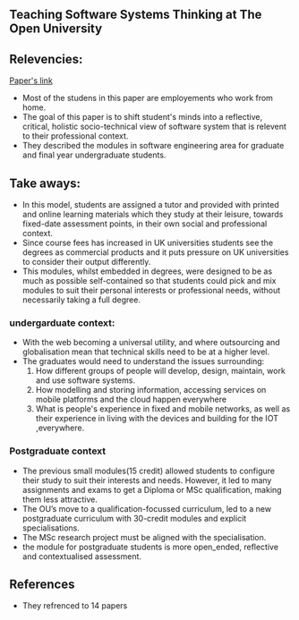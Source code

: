 ## Teaching Software Systems Thinking at The Open University

## Relevencies:

[Paper's link](https://ieeexplore.ieee.org/document/7202978") 

- Most of the studens in this paper are employements who work from home.
- The goal of this paper is to shift student's minds into a reflective, critical, holistic socio-technical view of software system that is relevent to their professional context.
- They described the modules in software engineering area for graduate and final year undergraduate students.


## Take aways:

- In this model, students are assigned a tutor and provided with printed and online learning materials which they study at their leisure, towards fixed-date assessment points, in their own social and professional context.
- Since course fees has increased in UK universities students see the degrees as commercial products and it puts pressure on UK universities to consider their output differently.
- This modules, whilst embedded in degrees, were designed to be as much as possible self-contained so that students could pick
and mix modules to suit their personal interests or professional needs, without necessarily taking a full degree.

### undergarduate context:

- With the web becoming a universal utility, and where outsourcing and globalisation mean that technical skills need to be at a higher level.
- The graduates would need to understand the issues surrounding:
    1. How different groups of people will develop, design, maintain, work and use software systems.
    2. How modelling and storing information, accessing services on mobile platforms and the cloud happen everywhere
    3. What is people's experience in fixed and mobile networks, as well as their experience in living with the devices and building for the IOT
    ,everywhere.

### Postgraduate context

-  The previous small modules(15 credit) allowed students to configure their study to suit their interests and needs. However, it led to many assignments and exams to get a Diploma or MSc qualification, making them less attractive.
- The OU’s move to a qualification-focussed curriculum, led to a new postgraduate curriculum with 30-credit modules and explicit specialisations.
- The MSc research project must be aligned with the specialisation.
- the module for postgraduate students is more open_ended, reflective and contextualised assessment.


## References

- They refrenced to 14 papers

